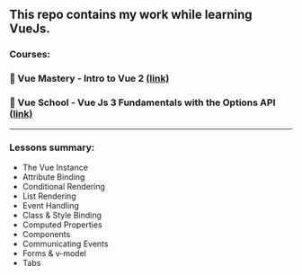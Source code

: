 ## This repo contains my work while learning VueJs.

### Courses:
###     🔹 Vue Mastery - Intro to Vue 2 [(link)](https://www.vuemastery.com/courses/intro-to-vue-js/vue-instance)
###     🔹 Vue School - Vue Js 3 Fundamentals with the Options API [(link)](https://vueschool.io/courses/vuejs-3-fundamentals)

___

### Lessons summary:
- The Vue Instance
- Attribute Binding
- Conditional Rendering
- List Rendering
- Event Handling
- Class & Style Binding
- Computed Properties
- Components
- Communicating Events
- Forms & v-model
- Tabs